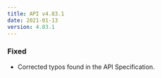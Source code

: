 ```yaml
---
title: API v4.83.1
date: 2021-01-13
version: 4.83.1
---
```


### Fixed

- Corrected typos found in the API Specification.